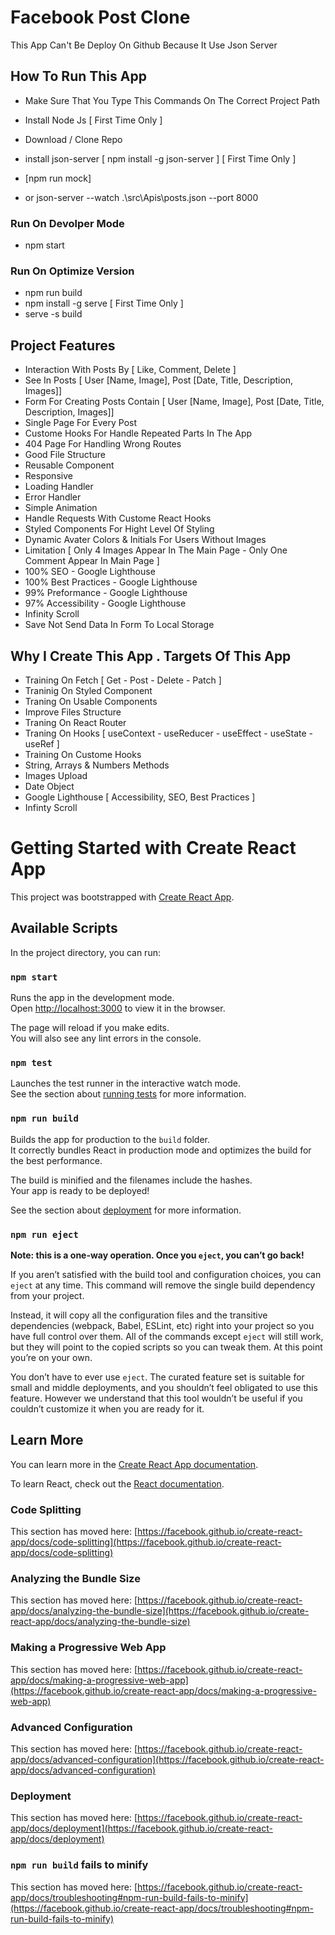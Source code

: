 # Facebook Post Clone

This App Can't Be Deploy On Github Because It Use Json Server

## How To Run This App

- Make Sure That You Type This Commands On The Correct Project Path

- Install Node Js [ First Time Only ]
- Download / Clone Repo
- install json-server [ npm install -g json-server ] [ First Time Only ]
- [npm run mock]
- or json-server --watch .\src\Apis\posts.json --port 8000

### Run On Devolper Mode
- npm start

### Run On Optimize Version
- npm run build
- npm install -g serve [ First Time Only ]
- serve -s build

## Project Features

- Interaction With Posts By [ Like, Comment, Delete ]
- See In Posts [ User [Name, Image], Post [Date, Title, Description, Images]]
- Form For Creating Posts Contain [ User [Name, Image], Post [Date, Title, Description, Images]]
- Single Page For Every Post
- Custome Hooks For Handle Repeated Parts In The App
- 404 Page For Handling Wrong Routes
- Good File Structure
- Reusable Component
- Responsive
- Loading Handler
- Error Handler
- Simple Animation
- Handle Requests With Custome React Hooks
- Styled Components For Hight Level Of Styling
- Dynamic Avater Colors & Initials For Users Without Images
- Limitation [ Only 4 Images Appear In The Main Page - Only One Comment Appear In Main Page ]
- 100% SEO - Google Lighthouse
- 100% Best Practices - Google Lighthouse
- 99% Preformance - Google Lighthouse
- 97% Accessibility - Google Lighthouse
- Infinity Scroll
- Save Not Send Data In Form To Local Storage

## Why I Create This App . Targets Of This App

- Training On Fetch [ Get - Post - Delete - Patch ]
- Traninig On Styled Component
- Traning On Usable Components
- Improve Files Structure
- Traning On React Router
- Traning On Hooks [ useContext - useReducer - useEffect - useState - useRef ]
- Training On Custome Hooks
- String, Arrays & Numbers Methods
- Images Upload
- Date Object
- Google Lighthouse [ Accessibility, SEO, Best Practices ]
- Infinty Scroll

# Getting Started with Create React App

This project was bootstrapped with [Create React App](https://github.com/facebook/create-react-app).

## Available Scripts

In the project directory, you can run:

### `npm start`

Runs the app in the development mode.\
Open [http://localhost:3000](http://localhost:3000) to view it in the browser.

The page will reload if you make edits.\
You will also see any lint errors in the console.

### `npm test`

Launches the test runner in the interactive watch mode.\
See the section about [running tests](https://facebook.github.io/create-react-app/docs/running-tests) for more information.

### `npm run build`

Builds the app for production to the `build` folder.\
It correctly bundles React in production mode and optimizes the build for the best performance.

The build is minified and the filenames include the hashes.\
Your app is ready to be deployed!

See the section about [deployment](https://facebook.github.io/create-react-app/docs/deployment) for more information.

### `npm run eject`

**Note: this is a one-way operation. Once you `eject`, you can’t go back!**

If you aren’t satisfied with the build tool and configuration choices, you can `eject` at any time. This command will remove the single build dependency from your project.

Instead, it will copy all the configuration files and the transitive dependencies (webpack, Babel, ESLint, etc) right into your project so you have full control over them. All of the commands except `eject` will still work, but they will point to the copied scripts so you can tweak them. At this point you’re on your own.

You don’t have to ever use `eject`. The curated feature set is suitable for small and middle deployments, and you shouldn’t feel obligated to use this feature. However we understand that this tool wouldn’t be useful if you couldn’t customize it when you are ready for it.

## Learn More

You can learn more in the [Create React App documentation](https://facebook.github.io/create-react-app/docs/getting-started).

To learn React, check out the [React documentation](https://reactjs.org/).

### Code Splitting

This section has moved here: [https://facebook.github.io/create-react-app/docs/code-splitting](https://facebook.github.io/create-react-app/docs/code-splitting)

### Analyzing the Bundle Size

This section has moved here: [https://facebook.github.io/create-react-app/docs/analyzing-the-bundle-size](https://facebook.github.io/create-react-app/docs/analyzing-the-bundle-size)

### Making a Progressive Web App

This section has moved here: [https://facebook.github.io/create-react-app/docs/making-a-progressive-web-app](https://facebook.github.io/create-react-app/docs/making-a-progressive-web-app)

### Advanced Configuration

This section has moved here: [https://facebook.github.io/create-react-app/docs/advanced-configuration](https://facebook.github.io/create-react-app/docs/advanced-configuration)

### Deployment

This section has moved here: [https://facebook.github.io/create-react-app/docs/deployment](https://facebook.github.io/create-react-app/docs/deployment)

### `npm run build` fails to minify

This section has moved here: [https://facebook.github.io/create-react-app/docs/troubleshooting#npm-run-build-fails-to-minify](https://facebook.github.io/create-react-app/docs/troubleshooting#npm-run-build-fails-to-minify)
